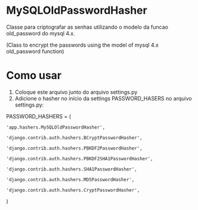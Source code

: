 MySQLOldPasswordHasher
======================

Classe para criptografar as senhas utilizando o modelo da funcao old_password do mysql 4.x.

(Class to encrypt the passwords using the model of mysql 4.x  old_password function)


Como usar
======================

1. Coloque este arquivo junto do arquivo settings.py
2. Adicione o hasher  no início da settings PASSWORD_HASERS no arquivo settings.py:


PASSWORD_HASHERS = (

    'app.hashers.MySQLOldPasswordHasher',
    
    'django.contrib.auth.hashers.BCryptPasswordHasher',
    
    'django.contrib.auth.hashers.PBKDF2PasswordHasher',
    
    'django.contrib.auth.hashers.PBKDF2SHA1PasswordHasher',
    
    'django.contrib.auth.hashers.SHA1PasswordHasher',
    
    'django.contrib.auth.hashers.MD5PasswordHasher',
    
    'django.contrib.auth.hashers.CryptPasswordHasher',
    
)


